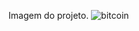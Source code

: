   Imagem do projeto.
  ![bitcoin](https://github.com/user-attachments/assets/9775e624-7574-49f5-88c5-1d264d104771)
